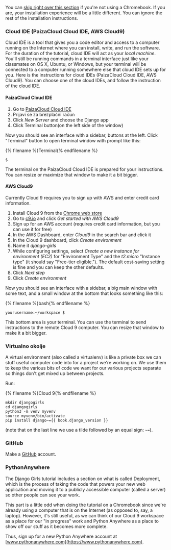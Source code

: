 You can [skip right over this section](http://tutorial.djangogirls.org/en/installation/#install-python) if you're not using a Chromebook. If you are, your installation experience will be a little different. You can ignore the rest of the installation instructions.

### Cloud IDE (PaizaCloud Cloud IDE, AWS Cloud9)

Cloud IDE is a tool that gives you a code editor and access to a computer running on the Internet where you can install, write, and run the software. For the duration of the tutorial, cloud IDE will act as your *local machine*. You'll still be running commands in a terminal interface just like your classmates on OS X, Ubuntu, or Windows, but your terminal will be connected to a computer running somewhere else that cloud IDE sets up for you. Here is the instructions for cloud IDEs (PaizaCloud Cloud IDE, AWS Cloud9). You can choose one of the cloud IDEs, and follow the instruction of the cloud IDE.

#### PaizaCloud Cloud IDE

1. Go to [PaizaCloud Cloud IDE](https://paiza.cloud/)
2. Prijavi se za brezplačni račun
3. Click *New Server* and choose the Django app
4. Click Terminal button(on the left side of the window)

Now you should see an interface with a sidebar, buttons at the left. Click "Terminal" button to open terminal window with prompt like this:

{% filename %}Terminal{% endfilename %}

    $
    

The terminal on the PaizaCloud Cloud IDE is prepared for your instructions. You can resize or maximize that window to make it a bit bigger.

#### AWS Cloud9

Currently Cloud 9 requires you to sign up with AWS and enter credit card information.

1. Install Cloud 9 from the [Chrome web store](https://chrome.google.com/webstore/detail/cloud9/nbdmccoknlfggadpfkmcpnamfnbkmkcp)
2. Go to [c9.io](https://c9.io) and click *Get started with AWS Cloud9*
3. Sign up for an AWS account (requires credit card information, but you can use it for free)
4. In the AWS Dashboard, enter *Cloud9* in the search bar and click it
5. In the Cloud 9 dashboard, click *Create environment*
6. Name it *django-girls*
7. While configuring settings, select *Create a new instance for environment (EC2)* for "Environment Type" and the *t2.micro* "Instance type" (it should say "Free-tier eligible."). The default cost-saving setting is fine and you can keep the other defaults.
8. Click *Next step*
9. Click *Create environment*

Now you should see an interface with a sidebar, a big main window with some text, and a small window at the bottom that looks something like this:

{% filename %}bash{% endfilename %}

    yourusername:~/workspace $
    

This bottom area is your terminal. You can use the terminal to send instructions to the remote Cloud 9 computer. You can resize that window to make it a bit bigger.

### Virtualno okolje

A virtual environment (also called a virtualenv) is like a private box we can stuff useful computer code into for a project we're working on. We use them to keep the various bits of code we want for our various projects separate so things don't get mixed up between projects.

Run:

{% filename %}Cloud 9{% endfilename %}

    mkdir djangogirls
    cd djangogirls
    python3 -m venv myvenv
    source myvenv/bin/activate
    pip install django~={{ book.django_version }}
    

(note that on the last line we use a tilde followed by an equal sign: `~=`).

### GitHub

Make a [GitHub](https://github.com) account.

### PythonAnywhere

The Django Girls tutorial includes a section on what is called Deployment, which is the process of taking the code that powers your new web application and moving it to a publicly accessible computer (called a server) so other people can see your work.

This part is a little odd when doing the tutorial on a Chromebook since we're already using a computer that is on the Internet (as opposed to, say, a laptop). However, it's still useful, as we can think of our Cloud 9 workspace as a place for our "in progress" work and Python Anywhere as a place to show off our stuff as it becomes more complete.

Thus, sign up for a new Python Anywhere account at [www.pythonanywhere.com](https://www.pythonanywhere.com).
